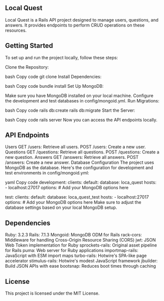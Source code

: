 ## Local Quest
Local Quest is a Rails API project designed to manage users, questions, and answers. It provides endpoints to perform CRUD operations on these resources.

## Getting Started
To set up and run the project locally, follow these steps:

Clone the Repository:

bash
Copy code
git clone <repository-url>
Install Dependencies:

bash
Copy code
bundle install
Set Up MongoDB:

Make sure you have MongoDB installed on your local machine.
Configure the development and test databases in config/mongoid.yml.
Run Migrations:

bash
Copy code
rails db:create
rails db:migrate
Start the Server:

bash
Copy code
rails server
Now you can access the API endpoints locally.

## API Endpoints
Users
GET /users: Retrieve all users.
POST /users: Create a new user.
Questions
GET /questions: Retrieve all questions.
POST /questions: Create a new question.
Answers
GET /answers: Retrieve all answers.
POST /answers: Create a new answer.
Database Configuration
The project uses MongoDB as the database. Here's the configuration for development and test environments in config/mongoid.yml:

yaml
Copy code
development:
  clients:
    default:
      database: loca_quest
      hosts:
        - localhost:27017
      options:
        # Add your MongoDB options here

test:
  clients:
    default:
      database: loca_quest_test
      hosts:
        - localhost:27017
      options:
        # Add your MongoDB options here
Make sure to adjust the database settings based on your local MongoDB setup.

## Dependencies
Ruby: 3.2.3
Rails: 7.1.3
Mongoid: MongoDB ODM for Rails
rack-cors: Middleware for handling Cross-Origin Resource Sharing (CORS)
jwt: JSON Web Token implementation for Ruby
sprockets-rails: Original asset pipeline for Rails
puma: Web server for Ruby applications
importmap-rails: JavaScript with ESM import maps
turbo-rails: Hotwire's SPA-like page accelerator
stimulus-rails: Hotwire's modest JavaScript framework
jbuilder: Build JSON APIs with ease
bootsnap: Reduces boot times through caching

## License
This project is licensed under the MIT License.
